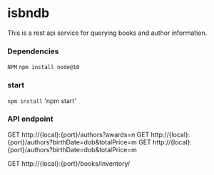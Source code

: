 # isbndb

This is a rest api service for querying books and author information.

### Dependencies

`NPM`
`npm install node@10`

### start

`npm install`
'npm start'

### API endpoint

GET http://{local}:{port}/authors?awards=n
GET http://{local}:{port}/authors?birthDate=dob&totalPrice=m
GET http://{local}:{port}/authors?birthDate=dob&totalPrice=m

GET http://{local}:{port}/books/inventory/

